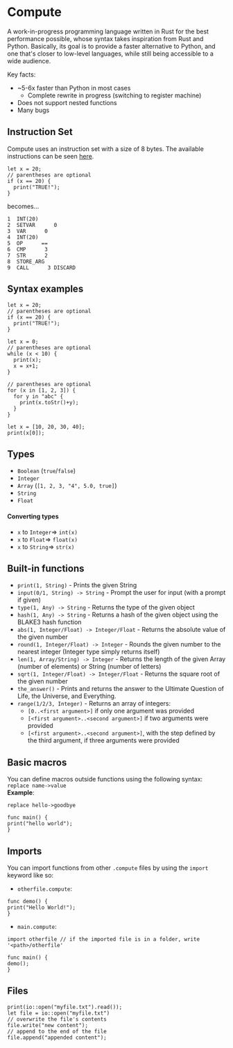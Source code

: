 # Compute
A work-in-progress programming language written in Rust for the best performance possible, whose syntax takes inspiration from Rust and Python. Basically, its goal is to provide a faster alternative to Python, and one that's closer to low-level languages, while still being accessible to a wide audience.

Key facts:
- ~5-6x faster than Python in most cases
  - Complete rewrite in progress (switching to register machine)
- Does not support nested functions
- Many bugs

## Instruction Set

Compute uses an instruction set with a size of 8 bytes.
The available instructions can be seen [here](src/legacy/instr_set.rs).

```
let x = 20;
// parentheses are optional
if (x == 20) {
  print("TRUE!");
}
```

becomes...

```
1  INT(20)
2  SETVAR      0
3  VAR      0
4  INT(20)
5  OP      ==
6  CMP      3
7  STR      2
8  STORE_ARG
9  CALL      3 DISCARD
```

## Syntax examples
```
let x = 20;
// parentheses are optional
if (x == 20) {
  print("TRUE!");
}
```
```
let x = 0;
// parentheses are optional
while (x < 10) {
  print(x);
  x = x+1;
}
```
```
// parentheses are optional
for (x in [1, 2, 3]) {
  for y in "abc" {
    print(x.toStr()+y);
  }
}
```
```
let x = [10, 20, 30, 40];
print(x[0]);
```

## Types
- `Boolean` (`true`/`false`)
- `Integer`
- `Array` (`[1, 2, 3, "4", 5.0, true]`)
- `String`
- `Float`
#### Converting types
- `x` to `Integer`=> `int(x)`
- `x` to `Float`=> `float(x)`
- `x` to `String`=> `str(x)`

## Built-in functions
- `print(1, String)` - Prints the given String
- `input(0/1, String) -> String` - Prompt the user for input (with a prompt if given)
- `type(1, Any) -> String` - Returns the type of the given object
- `hash(1, Any) -> String` - Returns a hash of the given object using the BLAKE3 hash function
- `abs(1, Integer/Float) -> Integer/Float` - Returns the absolute value of the given number
- `round(1, Integer/Float) -> Integer` - Rounds the given number to the nearest integer (Integer type simply returns itself)
- `len(1, Array/String) -> Integer` - Returns the length of the given Array (number of elements) or String (number of letters)
- `sqrt(1, Integer/Float) -> Integer/Float` - Returns the square root of the given number
- `the_answer()` - Prints and returns the answer to the Ultimate Question of Life, the Universe, and Everything.
- `range(1/2/3, Integer)` - Returns an array of integers:
  - `[0..<first argument>]` if only one argument was provided
  - `[<first argument>..<second argument>]` if two arguments were provided
  - `[<first argument>..<second argument>]`, with the step defined by the third argument, if three arguments were provided

## Basic macros
You can define macros outside functions using the following syntax:
`replace name->value`\
**Example**:
```
replace hello->goodbye

func main() {
print("hello world");
}
```

## Imports
You can import functions from other `.compute` files by using the `import` keyword like so:
- `otherfile.compute`:
```
func demo() {
print("Hello World!");
}
```
- `main.compute`:
```
import otherfile // if the imported file is in a folder, write '<path>/otherfile'

func main() {
demo();
}
```

## Files
```
print(io::open("myfile.txt").read());
let file = io::open("myfile.txt")
// overwrite the file's contents
file.write("new content");
// append to the end of the file
file.append("appended content");

```
